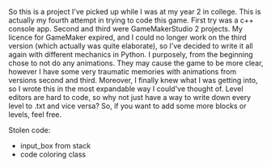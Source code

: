 So this is a project I've picked up while I was at my year 2 in college.
This is actually my fourth attempt in trying to code this game. 
First try was a c++ console app.
Second and third were GameMakerStudio 2 projects.
My licence for GameMaker expired, and I could no longer work on the third version (which actually was quite elaborate), so I've decided to write it all again with different mechanics in Python.
I purposely, from the beginning chose to not do any animations.
They may cause the game to be more clear, however I have some very traumatic memories with animations from versions second and third.
Moreover, I finally knew what I was getting into, so I wrote this in the most expandable way I could've thought of.
Level editors are hard to code, so why not just have a way to write down every level to .txt and vice versa?
So, if you want to add some more blocks or levels, feel free.

Stolen code:
- input_box from stack
- code coloring class
